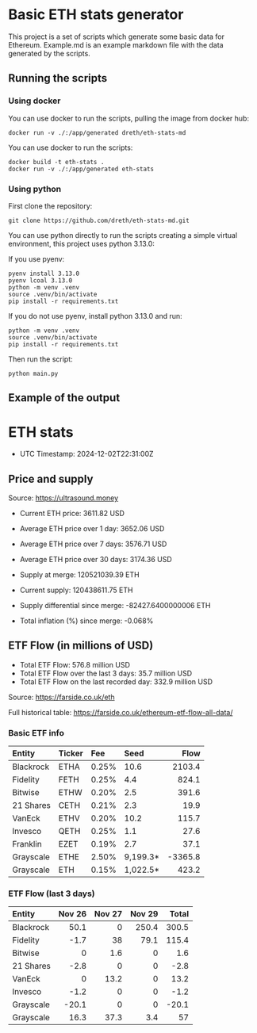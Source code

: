 # Basic ETH stats generator

This project is a set of scripts which generate some basic data for Ethereum. Example.md is an example markdown file with the data generated by the scripts.

## Running the scripts

### Using docker

You can use docker to run the scripts, pulling the image from docker hub:

```shell
docker run -v ./:/app/generated dreth/eth-stats-md
```

You can use docker to run the scripts:

```shell
docker build -t eth-stats .
docker run -v ./:/app/generated eth-stats
```

### Using python

First clone the repository:

```shell
git clone https://github.com/dreth/eth-stats-md.git
```

You can use python directly to run the scripts creating a simple virtual environment, this project uses python 3.13.0:

If you use pyenv:

```shell
pyenv install 3.13.0
pyenv lcoal 3.13.0
python -m venv .venv
source .venv/bin/activate
pip install -r requirements.txt
```

If you do not use pyenv, install python 3.13.0 and run:

```shell
python -m venv .venv
source .venv/bin/activate
pip install -r requirements.txt
```

Then run the script:

```shell
python main.py
```

## Example of the output



# ETH stats

- UTC Timestamp: 2024-12-02T22:31:00Z

## Price and supply

Source: https://ultrasound.money

- Current ETH price: 3611.82 USD
- Average ETH price over 1 day: 3652.06 USD
- Average ETH price over 7 days: 3576.71 USD
- Average ETH price over 30 days: 3174.36 USD

- Supply at merge: 120521039.39 ETH
- Current supply: 120438611.75 ETH
- Supply differential since merge: -82427.6400000006 ETH
- Total inflation (%) since merge: -0.068%

## ETF Flow (in millions of USD)

- Total ETF Flow: 576.8 million USD
- Total ETF Flow over the last 3 days: 35.7 million USD
- Total ETF Flow on the last recorded day: 332.9 million USD

Source: https://farside.co.uk/eth

Full historical table: https://farside.co.uk/ethereum-etf-flow-all-data/

### Basic ETF info

| Entity    | Ticker   | Fee   | Seed     |    Flow |
|:----------|:---------|:------|:---------|--------:|
| Blackrock | ETHA     | 0.25% | 10.6     |  2103.4 |
| Fidelity  | FETH     | 0.25% | 4.4      |   824.1 |
| Bitwise   | ETHW     | 0.20% | 2.5      |   391.6 |
| 21 Shares | CETH     | 0.21% | 2.3      |    19.9 |
| VanEck    | ETHV     | 0.20% | 10.2     |   115.7 |
| Invesco   | QETH     | 0.25% | 1.1      |    27.6 |
| Franklin  | EZET     | 0.19% | 2.7      |    37.1 |
| Grayscale | ETHE     | 2.50% | 9,199.3* | -3365.8 |
| Grayscale | ETH      | 0.15% | 1,022.5* |   423.2 |

### ETF Flow (last 3 days)

| Entity    |   Nov 26 |   Nov 27 |   Nov 29 |   Total |
|:----------|---------:|---------:|---------:|--------:|
| Blackrock |     50.1 |      0   |    250.4 |   300.5 |
| Fidelity  |     -1.7 |     38   |     79.1 |   115.4 |
| Bitwise   |      0   |      1.6 |      0   |     1.6 |
| 21 Shares |     -2.8 |      0   |      0   |    -2.8 |
| VanEck    |      0   |     13.2 |      0   |    13.2 |
| Invesco   |     -1.2 |      0   |      0   |    -1.2 |
| Grayscale |    -20.1 |      0   |      0   |   -20.1 |
| Grayscale |     16.3 |     37.3 |      3.4 |    57   |
    